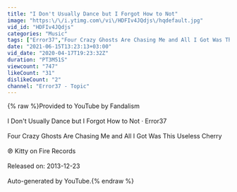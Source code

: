 ```yaml
---
title: "I Don't Usually Dance but I Forgot How to Not"
image: "https:\/\/i.ytimg.com\/vi\/HDFIv4JQdjs\/hqdefault.jpg"
vid_id: "HDFIv4JQdjs"
categories: "Music"
tags: ["Error37","Four Crazy Ghosts Are Chasing Me and All I Got Was This Useless Cherry","I Don't Usually Dance but I Forgot How to Not"]
date: "2021-06-15T13:23:13+03:00"
vid_date: "2020-04-17T19:23:32Z"
duration: "PT3M51S"
viewcount: "747"
likeCount: "31"
dislikeCount: "2"
channel: "Error37 - Topic"
---
```

{% raw %}Provided to YouTube by Fandalism<br /><br />I Don't Usually Dance but I Forgot How to Not · Error37<br /><br />Four Crazy Ghosts Are Chasing Me and All I Got Was This Useless Cherry<br /><br />℗ Kitty on Fire Records<br /><br />Released on: 2013-12-23<br /><br />Auto-generated by YouTube.{% endraw %}
